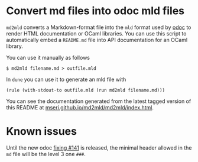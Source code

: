 # Convert md files into odoc mld files

`md2mld` converts a Markdown-format file into the `mld` format used by [odoc](https://github.com/ocaml/odoc) to render HTML documentation or OCaml libraries.  You can use this script to automatically embed a `README.md` file into API documentation for an OCaml  library.

You can use it manually as follows

```
$ md2mld filename.md > outfile.mld
```

In `dune` you can use it to generate an mld file with

```
(rule (with-stdout-to outfile.mld (run md2mld filename.md)))
```

You can see the documentation generated from the latest tagged version of this README at [mseri.github.io/md2mld/md2mld/index.html](http://mseri.github.io/md2mld/md2mld/index.html).


# Known issues

Until the new odoc [fixing #141](https://github.com/ocaml/odoc/issues/141) is released, the minimal header allowed in the `md` file will be the level 3 one `###`.

